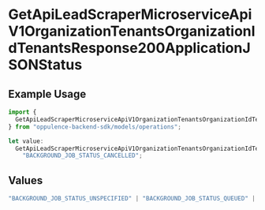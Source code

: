 # GetApiLeadScraperMicroserviceApiV1OrganizationTenantsOrganizationIdTenantsResponse200ApplicationJSONStatus

## Example Usage

```typescript
import {
  GetApiLeadScraperMicroserviceApiV1OrganizationTenantsOrganizationIdTenantsResponse200ApplicationJSONStatus,
} from "oppulence-backend-sdk/models/operations";

let value:
  GetApiLeadScraperMicroserviceApiV1OrganizationTenantsOrganizationIdTenantsResponse200ApplicationJSONStatus =
    "BACKGROUND_JOB_STATUS_CANCELLED";
```

## Values

```typescript
"BACKGROUND_JOB_STATUS_UNSPECIFIED" | "BACKGROUND_JOB_STATUS_QUEUED" | "BACKGROUND_JOB_STATUS_IN_PROGRESS" | "BACKGROUND_JOB_STATUS_COMPLETED" | "BACKGROUND_JOB_STATUS_FAILED" | "BACKGROUND_JOB_STATUS_CANCELLED" | "BACKGROUND_JOB_STATUS_TIMED_OUT"
```
